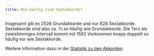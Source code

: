 ```yaml
---
title: Wie häufig sind Sextakkorde?
---
```


Insgesamt gib es 2526 Grundakkorde und nur 828 Sextakkorde. Sextakkorde sind
also ca. ⅓ so häufig wie Grundakkorde. Die Terz als zweistimmiges Intervall
kommt mit 1582 Vorkommen knapp doppelt so häufig vor wie Sextakkorde.

Weitere Information dazu in der [Statistik zu den Akkorden](/statistiken/akkorde).